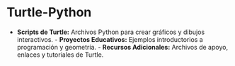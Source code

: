 # Turtle-Python
- **Scripts de Turtle:** Archivos Python para crear gráficos y dibujos interactivos. - **Proyectos Educativos:** Ejemplos introductorios a programación y geometría. - **Recursos Adicionales:** Archivos de apoyo, enlaces y tutoriales de Turtle.
